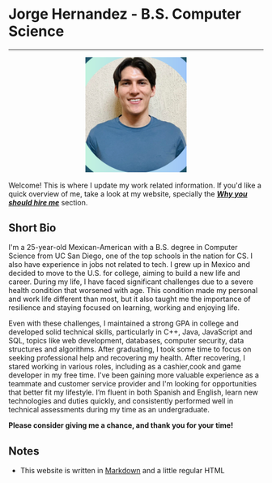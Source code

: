 #  Jorge Hernandez - B.S. Computer Science 

-----



<div style="text-align: center;">
<img src="images/my-profile-pic.png" alt="profile" width="200"/>
</div>


Welcome! This is where I update my work related information. If you'd like a quick overview of me, take a look at my website, specially the [***Why you should hire me***](job-experience.md)  section.

## Short Bio
I'm a 25-year-old Mexican-American with a B.S. degree in Computer Science from UC San Diego, one of the top schools in the nation for CS. I also have experience in  jobs not related to tech. I grew up in Mexico and decided to move to the U.S. for college, aiming to build a new life and career. During my life, I have faced significant challenges due to a severe health condition that worsened with age. This condition made my personal and work life different than most, but it also taught me the importance of resilience and staying focused on learning, working and enjoying life.

Even with these challenges, I maintained a strong GPA in college and developed solid technical skills, particularly in C++, Java, JavaScript and SQL, topics like web development, databases, computer security, data structures and algorithms. After graduating, I took some time to focus on seeking professional help and recovering my health. After recovering, I stared working in various roles, including as a cashier,cook and game developer in  my free time. I've been gaining more valuable experience as a teammate and customer service provider and I'm looking for opportunities that better fit my lifestyle. I’m fluent in both Spanish and English, learn new technologies and duties quickly, and consistently performed well in technical assessments during my time as an undergraduate.

**Please consider giving me a chance, and thank you for your time!**

## Notes
   
   * This website is written in [Markdown](https://en.wikipedia.org/wiki/Markdown) and a little regular HTML
